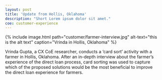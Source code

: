```yaml
---
layout: post
title: 'Update from Hollis, Oklahoma'
description: "Short Lorem ipsum dolor sit amet."
coe: customer-experience
---
```



{% include image.html path="customer/farmer-interview.jpg" alt-text="this is the alt text" caption="Vrinda in Hollis, Oklahoma" %}

Vrinda Gupta, a CX CoE researcher, conducts a ‘card sort’ activity with a farmer in Hollis, Oklahoma. After an in-depth interview about the farmer’s experience of the direct loan process, card sorting was used to capture which of the proposed solutions would be the most beneficial to improve the direct loan experience for farmers.
